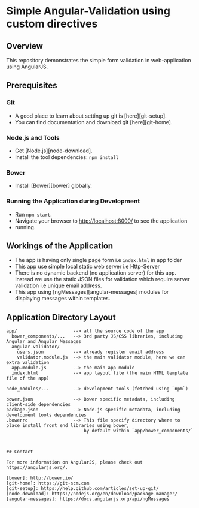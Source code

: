 # Simple Angular-Validation using custom directives


## Overview

This repository demonstrates the simple form validation  in web-application using
AngularJS.


## Prerequisites

### Git

- A good place to learn about setting up git is [here][git-setup].
- You can find documentation and download git [here][git-home].

### Node.js and Tools

- Get [Node.js][node-download].
- Install the tool dependencies: `npm install`

### Bower
- Install [Bower][bower] globally.

### Running the Application during Development

- Run `npm start`.
- Navigate your browser to [http://localhost:8000/](http://localhost:8000/) to see the application 
- running.


## Workings of the Application

- The app is having only single page form i.e `index.html` in app folder
- This app use simple local static web server i.e Http-Server
- There is no dynamic backend (no application server) for this app. Instead we use the
  static JSON files for validation which require server validation i.e unique email address.
- This app using [ngMessages][angular-messages] modules for displaying messages within templates.


## Application Directory Layout

```
app/                     --> all the source code of the app
  bower_components/...   --> 3rd party JS/CSS libraries, including Angular and Angular Messages
  angular-validator/
  	users.json  		 --> already register email address
  	validator.module.js  --> the main validator module, here we can extra validation
  app.module.js          --> the main app module
  index.html             --> app layout file (the main HTML template file of the app)

node_modules/...         --> development tools (fetched using `npm`)

bower.json               --> Bower specific metadata, including client-side dependencies
package.json             --> Node.js specific metadata, including development tools dependencies
.bowerrc				 --> This file specify directory where to place install front end libraries using bower, 
							 by default within `app/bower_components/`



## Contact

For more information on AngularJS, please check out https://angularjs.org/.

[bower]: http://bower.io/
[git-home]: https://git-scm.com
[git-setup]: https://help.github.com/articles/set-up-git/
[node-download]: https://nodejs.org/en/download/package-manager/
[angular-messages]: https://docs.angularjs.org/api/ngMessages